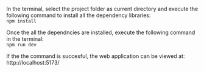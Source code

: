 In the terminal, select the project folder as current directory and execute the following command to install all the dependency libraries:<br>
```npm install```

Once the all the dependncies are installed, execute the following command in the terminal:<br>
  ```npm run dev```

If the the command is succesful, the web application can be viewed at: http://localhost:5173/
